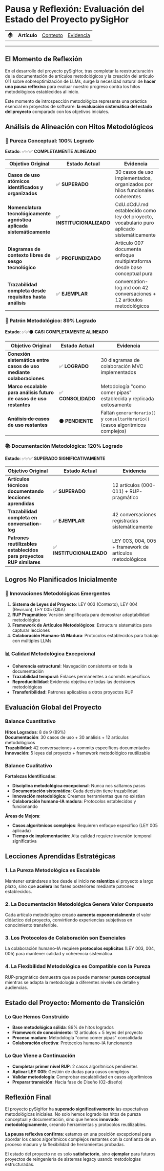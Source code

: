 # Pausa y Reflexión: Evaluación del Estado del Proyecto pySigHor

<div align=right>

|||||
|-|-|-|-|
|[🏠️](../README.md)|**Artículo**|[Contexto](contexto.md) | [Evidencia](evidencia.md)

</div>

---

## El Momento de Reflexión

En el desarrollo del proyecto pySigHor, tras completar la reestructuración de la documentación de artículos metodológicos y la creación del artículo 011 sobre sobreoptimización de LLMs, surge la necesidad natural de **hacer una pausa reflexiva** para evaluar nuestro progreso contra los hitos metodológicos establecidos al inicio.

Este momento de introspección metodológica representa una práctica esencial en proyectos de software: **la evaluación sistemática del estado del proyecto** comparado con los objetivos iniciales.

## Análisis de Alineación con Hitos Metodológicos

### 🎯 **Pureza Conceptual**: 100% Logrado

**Estado**: ✅✅✅ **COMPLETAMENTE ALINEADO**

| Objetivo Original | Estado Actual | Evidencia |
|------------------|---------------|-----------|
| **Casos de uso atómicos identificados y organizados** | ✅ **SUPERADO** | 30 casos de uso implementados, organizados por hilos funcionales coherentes |
| **Nomenclatura tecnológicamente agnóstica aplicada sistemáticamente** | ✅ **INSTITUCIONALIZADO** | CdU.dCdU.md establecido como ley del proyecto, vocabulario puro aplicado sistemáticamente |
| **Diagramas de contexto libres de sesgo tecnológico** | ✅ **PROFUNDIZADO** | Artículo 007 documenta enfoque multiplataforma desde base conceptual pura |
| **Trazabilidad completa desde requisitos hasta análisis** | ✅ **EJEMPLAR** | conversation-log.md con 42 conversaciones + 12 artículos metodológicos |

### 🔄 **Patrón Metodológico**: 89% Logrado

**Estado**: ✅✅⚫ **CASI COMPLETAMENTE ALINEADO**

| Objetivo Original | Estado Actual | Evidencia |
|------------------|---------------|-----------|
| **Conexión sistemática entre casos de uso mediante colaboraciones** | ✅ **LOGRADO** | 30 diagramas de colaboración MVC implementados |
| **Marco escalable para análisis futuro de casos de uso restantes** | ✅ **CONSOLIDADO** | Metodología "como comer pipas" establecida y replicada exitosamente |
| ~~**Análisis de casos de uso restantes**~~ | ⚫ **PENDIENTE** | Faltan `generarHorario()` y `consultarHorario()` (casos algorítmicos complejos) |

### 📚 **Documentación Metodológica**: 120% Logrado

**Estado**: ✅✅✅ **SUPERADO SIGNIFICATIVAMENTE**

| Objetivo Original | Estado Actual | Evidencia |
|------------------|---------------|-----------|
| **Artículos técnicos documentando lecciones aprendidas** | ✅ **SUPERADO** | 12 artículos (000-011) + RUP-pragmático |
| **Trazabilidad completa en conversation-log** | ✅ **EJEMPLAR** | 42 conversaciones registradas sistemáticamente |
| **Patrones reutilizables establecidos para proyectos RUP similares** | ✅ **INSTITUCIONALIZADO** | LEY 003, 004, 005 + framework de artículos metodológicos |

## Logros No Planificados Inicialmente

### 🚀 **Innovaciones Metodológicas Emergentes**

1. **Sistema de Leyes del Proyecto**: LEY 003 (Contexto), LEY 004 (Revisión), LEY 005 (Q&A)
2. **RUP Pragmático**: Versión simplificada para demostrar adaptabilidad metodológica
3. **Framework de Artículos Metodológicos**: Estructura sistemática para capturar lecciones
4. **Colaboración Humano-IA Madura**: Protocolos establecidos para trabajo con múltiples LLMs

### 📊 **Calidad Metodológica Excepcional**

- **Coherencia estructural**: Navegación consistente en toda la documentación
- **Trazabilidad temporal**: Enlaces permanentes a commits específicos
- **Reproducibilidad**: Evidencia objetiva de todas las decisiones metodológicas
- **Transferibilidad**: Patrones aplicables a otros proyectos RUP

## Evaluación Global del Proyecto

### Balance Cuantitativo

**Hitos Logrados**: 8 de 9 (89%)  
**Documentación**: 30 casos de uso + 30 análisis + 12 artículos metodológicos  
**Trazabilidad**: 42 conversaciones + commits específicos documentados  
**Innovación**: 5 leyes del proyecto + framework metodológico reutilizable

### Balance Cualitativo

**Fortalezas Identificadas**:
- **Disciplina metodológica excepcional**: Nunca nos saltamos pasos
- **Documentación sistemática**: Cada decisión tiene trazabilidad
- **Innovación metodológica**: Creamos herramientas que no existían
- **Colaboración humano-IA madura**: Protocolos establecidos y funcionando

**Áreas de Mejora**:
- **Casos algorítmicos complejos**: Requieren enfoque específico (LEY 005 aplicada)
- **Tiempo de implementación**: Alta calidad requiere inversión temporal significativa

## Lecciones Aprendidas Estratégicas

### 1. **La Pureza Metodológica es Escalable**

Mantener estándares altos desde el inicio **no ralentiza** el proyecto a largo plazo, sino que **acelera** las fases posteriores mediante patrones establecidos.

### 2. **La Documentación Metodológica Genera Valor Compuesto**

Cada artículo metodológico creado **aumenta exponencialmente** el valor didáctico del proyecto, convirtiendo experiencias subjetivas en conocimiento transferible.

### 3. **Los Protocolos de Colaboración son Esenciales**

La colaboración humano-IA requiere **protocolos explícitos** (LEY 003, 004, 005) para mantener calidad y coherencia sistemática.

### 4. **La Flexibilidad Metodológica es Compatible con la Pureza**

RUP-pragmático demuestra que se puede mantener **pureza conceptual** mientras se adapta la metodología a diferentes niveles de detalle y audiencias.

## Estado del Proyecto: Momento de Transición

### Lo Que Hemos Construido

- **Base metodológica sólida**: 89% de hitos logrados
- **Framework de conocimiento**: 12 artículos + 5 leyes del proyecto  
- **Proceso maduro**: Metodología "como comer pipas" consolidada
- **Colaboración efectiva**: Protocolos humano-IA funcionando

### Lo Que Viene a Continuación

- **Completar primer nivel RUP**: 2 casos algorítmicos pendientes
- **Aplicar LEY 005**: Gestión de dudas para casos complejos
- **Validar metodología**: Comprobar escalabilidad en casos algorítmicos
- **Preparar transición**: Hacia fase de Diseño (02-diseño)

## Reflexión Final

El proyecto pySigHor ha **superado significativamente** las expectativas metodológicas iniciales. No solo hemos logrado los hitos de pureza conceptual y documentación, sino que hemos **innovado metodológicamente**, creando herramientas y protocolos reutilizables.

**La pausa reflexiva confirma**: estamos en una posición excepcional para abordar los casos algorítmicos complejos restantes con la confianza de un proceso maduro y la flexibilidad de herramientas probadas.

El estado del proyecto no es solo **satisfactorio**, sino **ejemplar** para futuros proyectos de reingeniería de sistemas legacy usando metodologías estructuradas.